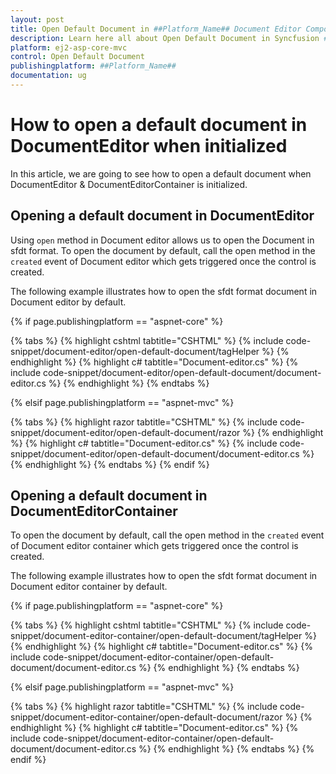```yaml
---
layout: post
title: Open Default Document in ##Platform_Name## Document Editor Component
description: Learn here all about Open Default Document in Syncfusion ##Platform_Name## Document Editor component of Syncfusion Essential JS 2 and more.
platform: ej2-asp-core-mvc
control: Open Default Document
publishingplatform: ##Platform_Name##
documentation: ug
---
```



# How to open a default document in DocumentEditor when initialized

In this article, we are going to see how to open a default document when DocumentEditor & DocumentEditorContainer is initialized.

## Opening a default document in DocumentEditor

Using `open` method in Document editor allows us to open the Document in sfdt format. To open the document by default, call the open method in the `created` event of Document editor which gets triggered once the control is created.

The following example illustrates how to open the sfdt format document in Document editor by default.

{% if page.publishingplatform == "aspnet-core" %}

{% tabs %}
{% highlight cshtml tabtitle="CSHTML" %}
{% include code-snippet/document-editor/open-default-document/tagHelper %}
{% endhighlight %}
{% highlight c# tabtitle="Document-editor.cs" %}
{% include code-snippet/document-editor/open-default-document/document-editor.cs %}
{% endhighlight %}
{% endtabs %}

{% elsif page.publishingplatform == "aspnet-mvc" %}

{% tabs %}
{% highlight razor tabtitle="CSHTML" %}
{% include code-snippet/document-editor/open-default-document/razor %}
{% endhighlight %}
{% highlight c# tabtitle="Document-editor.cs" %}
{% include code-snippet/document-editor/open-default-document/document-editor.cs %}
{% endhighlight %}
{% endtabs %}
{% endif %}



## Opening a default document in DocumentEditorContainer

To open the document by default, call the open method in the `created` event of Document editor container which gets triggered once the control is created.

The following example illustrates how to open the sfdt format document in Document editor container by default.

{% if page.publishingplatform == "aspnet-core" %}

{% tabs %}
{% highlight cshtml tabtitle="CSHTML" %}
{% include code-snippet/document-editor-container/open-default-document/tagHelper %}
{% endhighlight %}
{% highlight c# tabtitle="Document-editor.cs" %}
{% include code-snippet/document-editor-container/open-default-document/document-editor.cs %}
{% endhighlight %}
{% endtabs %}

{% elsif page.publishingplatform == "aspnet-mvc" %}

{% tabs %}
{% highlight razor tabtitle="CSHTML" %}
{% include code-snippet/document-editor-container/open-default-document/razor %}
{% endhighlight %}
{% highlight c# tabtitle="Document-editor.cs" %}
{% include code-snippet/document-editor-container/open-default-document/document-editor.cs %}
{% endhighlight %}
{% endtabs %}
{% endif %}

